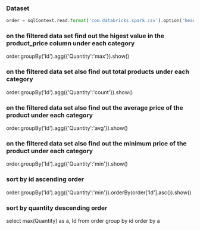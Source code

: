 ### Dataset

```python
order = sqlContext.read.format('com.databricks.spark.csv').option('header','true').option('inferschema','true').option('delimiter','\t').load('/user/kaushik/Lokad_Orders.tsv')
```

### on the filtered data set find out the higest value in the product_price column under each category

order.groupBy('Id').agg({'Quantity':'max'}).show()

### on the filtered data set also find out total products under each category

order.groupBy('Id').agg({'Quantity':'count'}).show()

### on the filtered data set also find out the average price of the product under each category

order.groupBy('Id').agg({'Quantity':'avg'}).show()

### on the filtered data set also find out the minimum price of the product under each category

order.groupBy('Id').agg({'Quantity':'min'}).show()


### sort by id ascending order

order.groupBy('Id').agg({'Quantity':'min'}).orderBy(order['Id'].asc()).show()

### sort by quantity descending order

select max(Quantity) as a, Id from order group by id order by a



